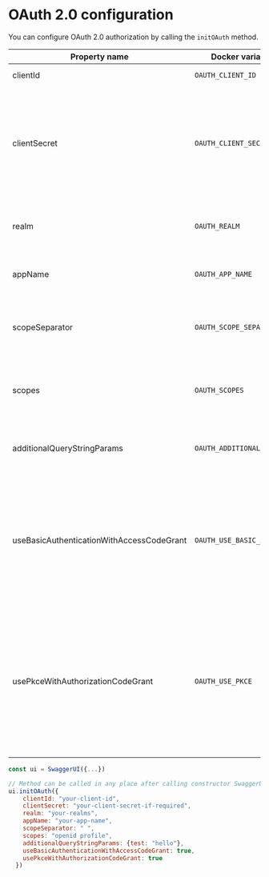 # OAuth 2.0 configuration
You can configure OAuth 2.0 authorization by calling the `initOAuth` method.

Property name | Docker variable |  Description
--- | --- | ------
clientId | `OAUTH_CLIENT_ID` | Default clientId. MUST be a string
clientSecret | `OAUTH_CLIENT_SECRET` | **🚨 Never use this parameter in your production environment. It exposes crucial security information. This feature is intended for dev/test environments only. 🚨** <br>Default clientSecret. MUST be a string
realm | `OAUTH_REALM` |realm query parameter (for oauth1) added to `authorizationUrl` and `tokenUrl`. MUST be a string
appName | `OAUTH_APP_NAME` |application name, displayed in authorization popup. MUST be a string
scopeSeparator | `OAUTH_SCOPE_SEPARATOR` |scope separator for passing scopes, encoded before calling, default value is a space (encoded value `%20`). MUST be a string
scopes | `OAUTH_SCOPES` |string array or scope separator (i.e. space) separated string of initially selected oauth scopes, default is empty array
additionalQueryStringParams | `OAUTH_ADDITIONAL_PARAMS` |Additional query parameters added to `authorizationUrl` and `tokenUrl`. MUST be an object
useBasicAuthenticationWithAccessCodeGrant | `OAUTH_USE_BASIC_AUTH` |Only activated for the `accessCode` flow.  During the `authorization_code` request to the `tokenUrl`, pass the [Client Password](https://tools.ietf.org/html/rfc6749#section-2.3.1) using the HTTP Basic Authentication scheme (`Authorization` header with `Basic base64encode(client_id + client_secret)`).  The default is `false`
usePkceWithAuthorizationCodeGrant | `OAUTH_USE_PKCE` | Only applies to `Authorization Code` flows. [Proof Key for Code Exchange](https://tools.ietf.org/html/rfc7636) brings enhanced security for OAuth public clients. The default is `false` <br/><br/>_Note:_ This option does not hide the client secret input because [neither PKCE nor client secrets are replacements for each other](https://oauth.net/2/pkce/).

```javascript
const ui = SwaggerUI({...})

// Method can be called in any place after calling constructor SwaggerUIBundle
ui.initOAuth({
    clientId: "your-client-id",
    clientSecret: "your-client-secret-if-required",
    realm: "your-realms",
    appName: "your-app-name",
    scopeSeparator: " ",
    scopes: "openid profile",
    additionalQueryStringParams: {test: "hello"},
    useBasicAuthenticationWithAccessCodeGrant: true,
    usePkceWithAuthorizationCodeGrant: true
  })
```
